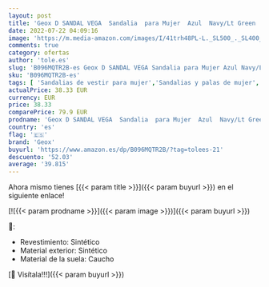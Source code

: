 ```yaml
---
layout: post
title: 'Geox D SANDAL VEGA  Sandalia  para Mujer  Azul  Navy/Lt Green   37 EU'
date: 2022-07-22 04:09:16
image: 'https://m.media-amazon.com/images/I/41trh48PL-L._SL500_._SL400_.jpg'
comments: true
category: ofertas
author: 'tole.es'
slug: 'B096MQTR2B-es Geox D SANDAL VEGA Sandalia para Mujer Azul Navy/Lt Green...'
sku: 'B096MQTR2B-es'
tags: [ 'Sandalias de vestir para mujer','Sandalias y palas de mujer','Zapatos','Zapatos para mujer','Zapatos y complementos','geox','sandalia','🇪🇸', ]
actualPrice: 38.33 EUR
currency: EUR
price: 38.33
comparePrice: 79.9 EUR
prodname: 'Geox D SANDAL VEGA  Sandalia  para Mujer  Azul  Navy/Lt Green   37 EU'
country: 'es'
flag: '🇪🇸'
brand: 'Geox'
buyurl: 'https://www.amazon.es/dp/B096MQTR2B/?tag=tolees-21'
descuento: '52.03'
average: '39.815'
---
```


Ahora mismo tienes [{{< param title >}}]({{< param buyurl >}}) en el siguiente enlace!

[![{{< param prodname >}}]({{< param image >}})]({{< param buyurl >}})

🔎:

- Revestimiento: Sintético
- Material exterior: Sintético
- Material de la suela: Caucho

[🛒 Visítala!!!]({{< param buyurl >}})
